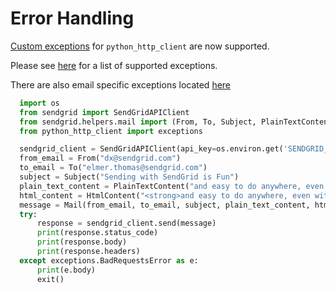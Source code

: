 # Error Handling
[Custom exceptions](https://github.com/sendgrid/python-http-client/blob/master/python_http_client/exceptions.py) for `python_http_client` are now supported.

Please see [here](https://github.com/sendgrid/python-http-client/blob/master/python_http_client/exceptions.py) for a list of supported exceptions.

There are also email specific exceptions located [here](https://github.com/sendgrid/sendgrid-python/blob/master/sendgrid/helpers/mail/exceptions.py)

```python
  import os
  from sendgrid import SendGridAPIClient
  from sendgrid.helpers.mail import (From, To, Subject, PlainTextContent, HtmlContent, Mail)
  from python_http_client import exceptions

  sendgrid_client = SendGridAPIClient(api_key=os.environ.get('SENDGRID_API_KEY'))
  from_email = From("dx@sendgrid.com")
  to_email = To("elmer.thomas@sendgrid.com")
  subject = Subject("Sending with SendGrid is Fun")
  plain_text_content = PlainTextContent("and easy to do anywhere, even with Python")
  html_content = HtmlContent("<strong>and easy to do anywhere, even with Python</strong>")
  message = Mail(from_email, to_email, subject, plain_text_content, html_content)
  try:
      response = sendgrid_client.send(message)
      print(response.status_code)
      print(response.body)
      print(response.headers)
  except exceptions.BadRequestsError as e:
      print(e.body)
      exit()
```